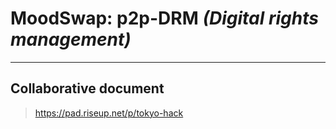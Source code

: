# MoodSwap: p2p-DRM *(Digital rights management)*

---

## Collaborative document

> https://pad.riseup.net/p/tokyo-hack